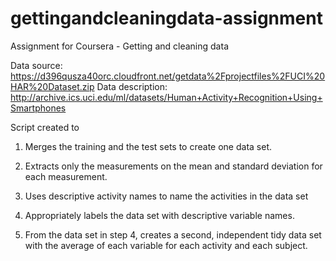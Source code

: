 # gettingandcleaningdata-assignment
Assignment for Coursera - Getting and cleaning data

Data source: https://d396qusza40orc.cloudfront.net/getdata%2Fprojectfiles%2FUCI%20HAR%20Dataset.zip 
Data description: http://archive.ics.uci.edu/ml/datasets/Human+Activity+Recognition+Using+Smartphones 

Script created to
1. Merges the training and the test sets to create one data set.

2. Extracts only the measurements on the mean and standard deviation for each 
   measurement. 

3. Uses descriptive activity names to name the activities in the data set

4. Appropriately labels the data set with descriptive variable names. 

5. From the data set in step 4, creates a second, independent tidy data set 
   with the average of each variable for each activity and each subject.
